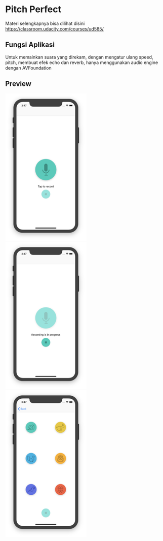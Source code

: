 # Pitch Perfect
Materi selengkapnya bisa dilihat disini https://classroom.udacity.com/courses/ud585/

## Fungsi Aplikasi
Untuk memainkan suara yang direkam, dengan mengatur ulang speed, pitch, membuat efek echo dan reverb, hanya menggunakan audio engine dengan AVFoundation

## Preview
<img src="https://github.com/omrobbie/ios-pitch-perfect/blob/master/screenshot/preview1.png" width="256" />&nbsp;
<img src="https://github.com/omrobbie/ios-pitch-perfect/blob/master/screenshot/preview2.png" width="256" />&nbsp;
<img src="https://github.com/omrobbie/ios-pitch-perfect/blob/master/screenshot/preview3.png" width="256" />
